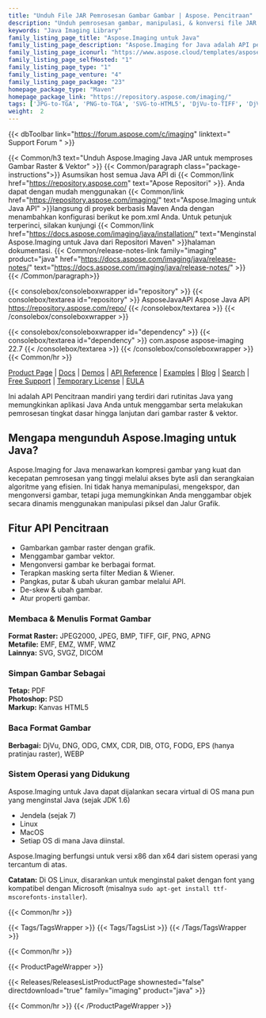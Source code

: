 ```yaml
---
title: "Unduh File JAR Pemrosesan Gambar Gambar | Aspose. Pencitraan"
description: "Unduh pemrosesan gambar, manipulasi, & konversi file JAR. Mendukung masking, filter, deskew, transformasi matriks, bentuk, dithering, dan vektor."
keywords: "Java Imaging Library"
family_listing_page_title: "Aspose.Imaging untuk Java"
family_listing_page_description: "Aspose.Imaging for Java adalah API pencitraan berkinerja tinggi dan terdokumentasi dengan baik yang menyediakan kelompok rutinitas pemrosesan gambar paling fleksibel bagi para pengembang untuk membuat, memanipulasi, menyimpan, dan mengonversi gambar dalam aplikasi Java mereka, tanpa memerlukan editor gambar ."
family_listing_page_iconurl: "https://www.aspose.cloud/templates/aspose/App_Themes/V3/images/imaging/272x272/aspose_imaging-for-java-min.png"
family_listing_page_selfHosted: "1"
family_listing_page_type: "1"
family_listing_page_venture: "4"
family_listing_page_package: "23"
homepage_package_type: "Maven"
homepage_package_link: "https://repository.aspose.com/imaging/"
tags: ['JPG-to-TGA', 'PNG-to-TGA', 'SVG-to-HTML5', 'DjVu-to-TIFF', 'DjVu-to-PDF', 'DNG-to-JPEG', 'image-to-PSD', 'PSD-to-JPG', 'image-to-PSD', 'WMF-to-PNG']
weight:  2
---
```


{{< dbToolbar link="https://forum.aspose.com/c/imaging" linktext=" Support Forum " >}}

{{< Common/h3 text="Unduh Aspose.Imaging Java JAR untuk memproses Gambar Raster & Vektor"  >}}
{{< Common/paragraph class="package-instructions">}}
Asumsikan host semua Java API di
{{< Common/link href="https://repository.aspose.com" text="Apose Repositori"  >}}. Anda dapat dengan mudah menggunakan
{{< Common/link href="https://repository.aspose.com/imaging/" text="Aspose.Imaging untuk Java API"  >}}langsung di proyek berbasis Maven Anda dengan menambahkan konfigurasi berikut ke pom.xml Anda. Untuk petunjuk terperinci, silakan kunjungi
{{< Common/link href="https://docs.aspose.com/imaging/java/installation/" text="Menginstal Aspose.Imaging untuk Java dari Repositori Maven"  >}}halaman dokumentasi.
{{< Common/release-notes-link family="imaging" product="java" href="https://docs.aspose.com/imaging/java/release-notes/" text="https://docs.aspose.com/imaging/java/release-notes/"  >}}
{{< /Common/paragraph>}}

{{< consolebox/consoleboxwrapper id="repository" >}}
   {{< consolebox/textarea id="repository" >}} 
      <repository>
      <id>AsposeJavaAPI</id>
      <name>Aspose Java API</name>
      <url>https://repository.aspose.com/repo/</url>
      </repository> 
   {{< /consolebox/textarea >}}
{{< /consolebox/consoleboxwrapper >}}

{{< consolebox/consoleboxwrapper id="dependency" >}}
   {{< consolebox/textarea id="dependency" >}}
      <dependency>
      <groupId>com.aspose</groupId>
      <artifactId>aspose-imaging</artifactId>
      <version>22.7</version>
      </dependency>
   {{< /consolebox/textarea >}}
{{< /consolebox/consoleboxwrapper >}}
{{< Common/hr >}}

[Product Page](https://products.aspose.com/imaging/java) | [Docs](https://docs.aspose.com/imaging/java/) | [Demos](https://products.aspose.app/imaging/family) | [API Reference](https://reference.aspose.com/imaging/java) | [Examples](https://github.com/aspose-imaging/Aspose.Imaging-for-Java) | [Blog](https://blog.aspose.com/category/imaging/) | [Search](https://search.aspose.com/) | [Free Support](https://forum.aspose.com/c/imaging) | [Temporary License](https://purchase.aspose.com/temporary-license) | [EULA](https://about.aspose.com/legal/eula/)

Ini adalah API Pencitraan mandiri yang terdiri dari rutinitas Java yang memungkinkan aplikasi Java Anda untuk menggambar serta melakukan pemrosesan tingkat dasar hingga lanjutan dari gambar raster & vektor.

## Mengapa mengunduh Aspose.Imaging untuk Java?

Aspose.Imaging for Java menawarkan kompresi gambar yang kuat dan kecepatan pemrosesan yang tinggi melalui akses byte asli dan serangkaian algoritme yang efisien. Ini tidak hanya memanipulasi, mengekspor, dan mengonversi gambar, tetapi juga memungkinkan Anda menggambar objek secara dinamis menggunakan manipulasi piksel dan Jalur Grafik.

## Fitur API Pencitraan

- Gambarkan gambar raster dengan grafik.
- Menggambar gambar vektor.
- Mengonversi gambar ke berbagai format.
- Terapkan masking serta filter Median & Wiener.
- Pangkas, putar & ubah ukuran gambar melalui API.
- De-skew & ubah gambar.
- Atur properti gambar.

### Membaca & Menulis Format Gambar

**Format Raster:** JPEG2000, JPEG, BMP, TIFF, GIF, PNG, APNG\
**Metafile:** EMF, EMZ, WMF, WMZ\
**Lainnya:** SVG, SVGZ, DICOM

### Simpan Gambar Sebagai

**Tetap:** PDF\
**Photoshop:** PSD\
**Markup:** Kanvas HTML5

### Baca Format Gambar

**Berbagai:** DjVu, DNG, ODG, CMX, CDR, DIB, OTG, FODG, EPS (hanya pratinjau raster), WEBP

### Sistem Operasi yang Didukung

Aspose.Imaging untuk Java dapat dijalankan secara virtual di OS mana pun yang menginstal Java (sejak JDK 1.6)

- Jendela (sejak 7)
- Linux
- MacOS
- Setiap OS di mana Java diinstal.

Aspose.Imaging berfungsi untuk versi x86 dan x64 dari sistem operasi yang tercantum di atas.

**Catatan:** Di OS Linux, disarankan untuk menginstal paket dengan font yang kompatibel dengan Microsoft (misalnya `sudo apt-get install ttf-mscorefonts-installer`).

{{< Common/hr >}}

{{< Tags/TagsWrapper >}}
 {{< Tags/TagsList >}}
{{< /Tags/TagsWrapper >}}

{{< Common/hr >}}

{{< ProductPageWrapper >}}
<!-- ReleasesListProductPage-->
   {{< Releases/ReleasesListProductPage shownested="false"  directdownload="true" family="imaging" product="java" >}}
<!-- /ReleasesListProductPage-->
{{< Common/hr >}}
{{< /ProductPageWrapper >}}

